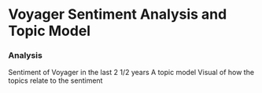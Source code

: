 # Voyager Sentiment Analysis and Topic Model

### Analysis
Sentiment of Voyager in the last 2 1/2 years
A topic model
Visual of how the topics relate to the sentiment
